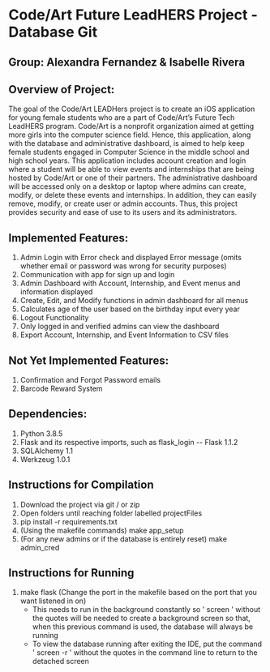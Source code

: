 # Code/Art Future LeadHERS Project - Database Git 

## Group: Alexandra Fernandez & Isabelle Rivera

## Overview of Project: 
The goal of the Code/Art LEADHers project is to create an iOS application for young female students who are a part of Code/Art’s Future Tech LeadHERS program. Code/Art is a nonprofit organization aimed at getting more girls into the computer science field. Hence, this application, along with the database and administrative dashboard, is aimed to help keep female students engaged in Computer Science in the middle school and high school years. This application includes account creation and login where a student will be able to view events and internships that are being hosted by Code/Art or one of their partners. The administrative dashboard will be accessed only on a desktop or laptop where admins can create, modify, or delete these events and internships. In addition, they can easily remove, modify, or create user or admin accounts. Thus, this project provides security and ease of use to its users and its administrators. 

## Implemented Features: 
1. Admin Login with Error check and displayed Error message (omits whether email or password was wrong for security purposes)
2. Communication with app for sign up and login 
3. Admin Dashboard with Account, Internship, and Event menus and information displayed
4. Create, Edit, and Modify functions in admin dashboard for all menus
5. Calculates age of the user based on the birthday input every year  
6. Logout Functionality
7. Only logged in and verified admins can view the dashboard
8. Export Account, Internship, and Event Information to CSV files 

## Not Yet Implemented Features: 
1. Confirmation and Forgot Password emails 
2. Barcode Reward System

## Dependencies: 
1. Python 3.8.5
2. Flask and its respective imports, such as flask_login -- Flask 1.1.2
3. SQLAlchemy 1.1
4. Werkzeug 1.0.1

## Instructions for Compilation
1. Download the project via git / or zip
2. Open folders until reaching folder labelled projectFiles
3. pip install -r requirements.txt
4. (Using the makefile commands) make app_setup
5. (For any new admins or if the database is entirely reset) make admin_cred

## Instructions for Running
1. make flask (Change the port in the makefile based on the port that you want listened in on)
    - This needs to run in the background constantly so ' screen ' without the quotes will be needed to create a background screen so that, when this previous command is used, the database will always be running
    - To view the database running after exiting the IDE, put the command ' screen -r ' without the quotes in the command line to return to the detached screen 

